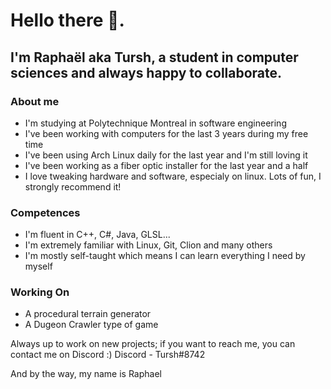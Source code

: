 # Hello there 👋. 
## I'm Raphaël aka Tursh, a student in computer sciences and always happy to collaborate.

### About me
- I'm studying at Polytechnique Montreal in software engineering
- I've been working with computers for the last 3 years during my free time
- I've been using Arch Linux daily for the last year and I'm still loving it
- I've been working as a fiber optic installer for the last year and a half
- I love tweaking hardware and software, especialy on linux. Lots of fun, I strongly recommend it!

### Competences
- I'm fluent in C++, C#, Java, GLSL...
- I'm extremely familiar with Linux, Git, Clion and many others
- I'm mostly self-taught which means I can learn everything I need by myself

### Working On
- A procedural terrain generator
- A Dugeon Crawler type of game

Always up to work on new projects; if you want to reach me, you can contact me on Discord :) 
Discord - Tursh#8742

And by the way, my name is Raphael

<!--
**Tursh/Tursh** is a ✨ _special_ ✨ repository because its `README.md` (this file) appears on your GitHub profile.

Here are some ideas to get you started:

- 🔭 I’m currently working on ...
- 🌱 I’m currently learning ...
- 👯 I’m looking to collaborate on ...
- 🤔 I’m looking for help with ...
- 💬 Ask me about ...
- 📫 How to reach me: ...
- 😄 Pronouns: ...
- ⚡ Fun fact: ...
-->

